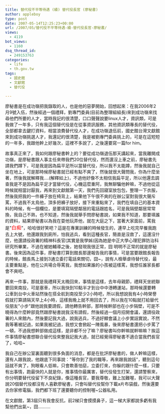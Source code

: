 ```yaml
---
title: 替代役不平等待遇 (續) 替代役長官 (廖秘書)
author: appleboy
type: post
date: 2007-05-14T12:25:23+00:00
url: /2007/05/替代役不平等待遇-續-替代役長官-廖秘書/
views:
  - 4119
bot_views:
  - 1160
dsq_thread_id:
  - 249153763
categories:
  - life
  - th.gov.tw
tags:
  - 國史館
  - 文獻館
  - 替代役

---
```

廖秘書是在成功嶺把我錄取的人，也是他的惡夢開始，回想起來：在我2006年2月9號入伍，然後經過一個禮拜，劉專門委員(目前為整理組組長)來到成功嶺來找尋他們所要的人才，當時我記的很清楚，口口聲聲說要linux人才，資訊類，可是我做了一年多，只有我這個替代役是在從事資訊服務，其他資訊類專長的替代役，全部都拿去鍵打資料，相當浪費替代役人才，在成功嶺退伍前，國史館台灣文獻館 來到成功嶺挑選人才，我還記的很清楚，我是被劉專門委員挑上的，可是在這短短的一年多，我跟他幹上好幾次，這裡不多說了，之後還要寫一篇for him。  
<!--more-->

  
故事真正來了，我如何跟廖秘書幹上的？要從成功嶺退伍那天講起來，當我離開成功嶺，是廖秘書跟人事主任來帶我們20位替代役，然而還沒上車之前，廖秘書先請我們蹲下，可是我是因為扁平足所以當替代役，所以我不太能蹲，然後我就自己坐在地上，可是那時候廖秘書就已經有點不爽了，然後就很大聲問我，你為什麼坐著，然後我就解釋我&#8230;.(解釋如上)，不過他好像不太相信我扁平足，所以他還去調查我是不是因為扁平足才當替代役，心機這麼重阿，我無聊騙他幹嘛，不過他從這時候就相當討厭我，再來到文獻館第一天，我們先回寢室放包包，整理一下衣服，然後我把我的一件褲子放在椅背上，結果他下午很不爽的在辦公室對我很大聲斥罵，不過我不太鳥他，頂多把褲子放好，接下來重點來了，我們在填自己的基本資料的時候，有一個欄位，是要填寫隔壁鄰居的電話跟姓名，可是我隔壁鄰居常常換，我自己不熟，也不知道，然後我就舉手問廖秘書說，如果我不知道，那要填誰的資料，結果廖秘書以為我在耍他玩弄他，就在大庭之下，當著大家面前，罵我是"<font size="3" color="#ff0000">白痴</font>"，哈哈很好笑吧？這是在專業訓練的時候發生的，連早上吃完早餐我跑去上大號，他還跟我到廁所，怕我逃兵，看到這種長官，簡直是沒救了，這還沒什麼，他還請役政署的精神科長官(其實是我學姊)因為她是中正大學心理犯罪防治科研究所畢業，不過在被她輔導之後，她發現我很正常，囧 明明不正常的就是廖秘書。後來因為這件事，廖秘書打算到館長那邊報告我的事情，可是當要跟館長報告的時候，館長馬上接到3通立委打電話來關切，囧~，說有人檢舉虐待替代役，最主要重點是，他在公共場合辱罵我，我想如果誰的小孩被這樣罵，我想任誰家長都會不爽吧。  
  
再來一件事，那就是我禮拜天太晚回來，事情是這樣，去年母親節，禮拜天坐統聯要回來南投，可是塞車，所以我快到10點半才到台中中港轉運站，那時候還要轉公車到台中火車站然後在搭全航到南投至少2小時吧，所以我想說我有4小時榮譽假就打算請隔天早上4小時，這樣我晚上就不用回去了，所以我在10點就打給替代役朋友"小步"跟他說我要請假，請他轉告幹部，那時候幹部也在小步隔壁，可是不曉得為什麼幹部竟然跟廖秘書說我沒有請假，然後經過一個月招開會議，還請役政署的人來館內，然後要記我大過，說我逃兵，不過好顯會議上小步實話實說，不然我等著被記過，如果我被記過，我想又會掀起一陣風暴，後來廖秘書還把小步罵了一頓，不過我想幹部做成這樣，是非都不分了嘛？廖秘書叫你幹嘛就幹嘛嘛？挨這件事情廖秘書想聯合替代役來整我記我大過，就已經覺得廖秘書不適合當我們長官了，哈哈~  
  
我自己在辦公室裏面聽到很多負面的消息，都是在批評廖秘書的，做人幹嘛這樣，還有人跟我說，他跟底下同事說："等你到了我的職等，再來跟我說話"，聽到這句話就不爽了，狗眼看人低嘛，只會欺善怕惡，立委打來，你躲的跟什麼一樣，只要有出事情，跑最快的人就是你，推事情你最厲害，替代役發生打架，還請警察來，你分明要替代役留下不良紀錄，像這種長官，要我尊敬，難上加難喔，我可以大聲說20個替代役都沒有人喜歡廖秘書，只會叫替代役幫你下載a片布袋戲，然後還要去你家修電腦，我們都下班了還要聽你的控制喔~公器私用。  
  
在文獻館，第3屆只有我會反抗，前2梯只會摸摸鼻子，這一梯大家都說多虧有我幫他們出氣~，囧&#8230;&#8230;&#8230;.